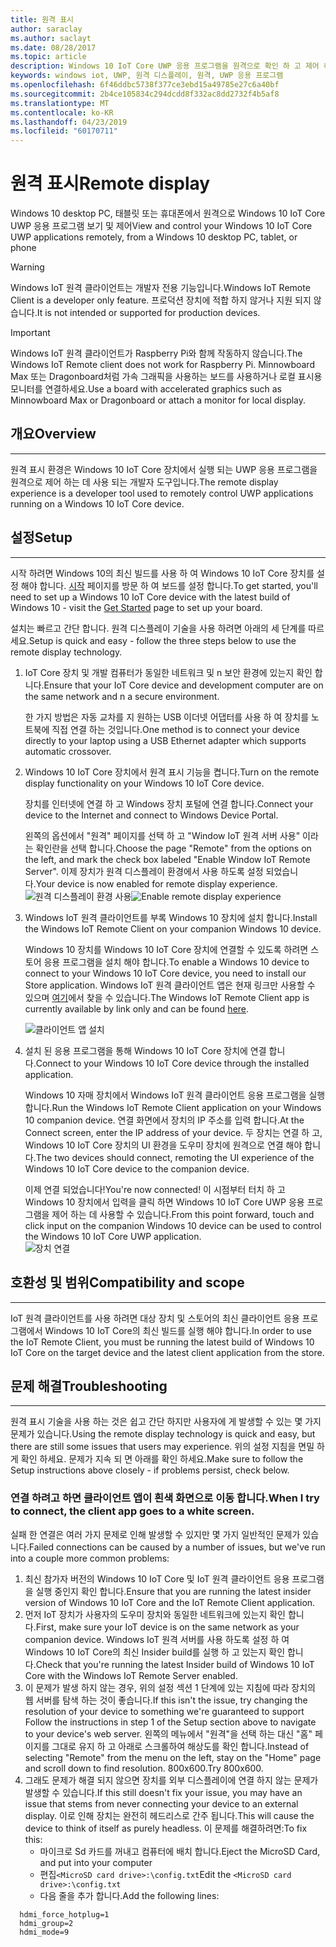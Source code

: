 ```yaml
---
title: 원격 표시
author: saraclay
ms.author: saclayt
ms.date: 08/28/2017
ms.topic: article
description: Windows 10 IoT Core UWP 응용 프로그램을 원격으로 확인 하 고 제어 하는 방법을 알아봅니다.
keywords: windows iot, UWP, 원격 디스플레이, 원격, UWP 응용 프로그램
ms.openlocfilehash: 6f46ddbc5738f377ce3ebd15a49785e27c6a40bf
ms.sourcegitcommit: 2b4ce105834c294dcdd8f332ac8dd2732f4b5af8
ms.translationtype: MT
ms.contentlocale: ko-KR
ms.lasthandoff: 04/23/2019
ms.locfileid: "60170711"
---
```

# <a name="remote-display"></a><span data-ttu-id="1d107-104">원격 표시</span><span class="sxs-lookup"><span data-stu-id="1d107-104">Remote display</span></span>
<span data-ttu-id="1d107-105">Windows 10 desktop PC, 태블릿 또는 휴대폰에서 원격으로 Windows 10 IoT Core UWP 응용 프로그램 보기 및 제어</span><span class="sxs-lookup"><span data-stu-id="1d107-105">View and control your Windows 10 IoT Core UWP applications remotely, from a Windows 10 desktop PC, tablet, or phone</span></span>

> [!WARNING]
> <span data-ttu-id="1d107-106">Windows IoT 원격 클라이언트는 개발자 전용 기능입니다.</span><span class="sxs-lookup"><span data-stu-id="1d107-106">Windows IoT Remote Client is a developer only feature.</span></span> <span data-ttu-id="1d107-107">프로덕션 장치에 적합 하지 않거나 지원 되지 않습니다.</span><span class="sxs-lookup"><span data-stu-id="1d107-107">It is not intended or supported for production devices.</span></span>

> [!IMPORTANT]
> <span data-ttu-id="1d107-108">Windows IoT 원격 클라이언트가 Raspberry Pi와 함께 작동하지 않습니다.</span><span class="sxs-lookup"><span data-stu-id="1d107-108">The Windows IoT Remote client does not work for Raspberry Pi.</span></span> <span data-ttu-id="1d107-109">Minnowboard Max 또는 Dragonboard처럼 가속 그래픽을 사용하는 보드를 사용하거나 로컬 표시용 모니터를 연결하세요.</span><span class="sxs-lookup"><span data-stu-id="1d107-109">Use a board with accelerated graphics such as Minnowboard Max or Dragonboard or attach a monitor for local display.</span></span>

## <a name="overview"></a><span data-ttu-id="1d107-110">개요</span><span class="sxs-lookup"><span data-stu-id="1d107-110">Overview</span></span>
___
<span data-ttu-id="1d107-111">원격 표시 환경은 Windows 10 IoT Core 장치에서 실행 되는 UWP 응용 프로그램을 원격으로 제어 하는 데 사용 되는 개발자 도구입니다.</span><span class="sxs-lookup"><span data-stu-id="1d107-111">The remote display experience is a developer tool used to remotely control UWP applications running on a Windows 10 IoT Core device.</span></span>   

## <a name="setup"></a><span data-ttu-id="1d107-112">설정</span><span class="sxs-lookup"><span data-stu-id="1d107-112">Setup</span></span>
___
<span data-ttu-id="1d107-113">시작 하려면 Windows 10의 최신 빌드를 사용 하 여 Windows 10 IoT Core 장치를 설정 해야 합니다. [시작](https://developer.microsoft.com/en-us/windows/iot/getstarted) 페이지를 방문 하 여 보드를 설정 합니다.</span><span class="sxs-lookup"><span data-stu-id="1d107-113">To get started, you'll need to set up a Windows 10 IoT Core device with the latest build of Windows 10 - visit the [Get Started](https://developer.microsoft.com/en-us/windows/iot/getstarted) page to set up your board.</span></span>

<span data-ttu-id="1d107-114">설치는 빠르고 간단 합니다. 원격 디스플레이 기술을 사용 하려면 아래의 세 단계를 따르세요.</span><span class="sxs-lookup"><span data-stu-id="1d107-114">Setup is quick and easy - follow the three steps below to use the remote display technology.</span></span>

1. <span data-ttu-id="1d107-115">IoT Core 장치 및 개발 컴퓨터가 동일한 네트워크 및 n 보안 환경에 있는지 확인 합니다.</span><span class="sxs-lookup"><span data-stu-id="1d107-115">Ensure that your IoT Core device and development computer are on the same network and n a secure environment.</span></span>

    <span data-ttu-id="1d107-116">한 가지 방법은 자동 교차를 지 원하는 USB 이더넷 어댑터를 사용 하 여 장치를 노트북에 직접 연결 하는 것입니다.</span><span class="sxs-lookup"><span data-stu-id="1d107-116">One method is to connect your device directly to your laptop using a USB Ethernet adapter which supports automatic crossover.</span></span>

1. <span data-ttu-id="1d107-117">Windows 10 IoT Core 장치에서 원격 표시 기능을 켭니다.</span><span class="sxs-lookup"><span data-stu-id="1d107-117">Turn on the remote display functionality on your Windows 10 IoT Core device.</span></span>
  
    <span data-ttu-id="1d107-118">장치를 인터넷에 연결 하 고 Windows 장치 포털에 연결 합니다.</span><span class="sxs-lookup"><span data-stu-id="1d107-118">Connect your device to the Internet and connect to Windows Device Portal.</span></span>
  
    <span data-ttu-id="1d107-119">왼쪽의 옵션에서 "원격" 페이지를 선택 하 고 "Window IoT 원격 서버 사용" 이라는 확인란을 선택 합니다.</span><span class="sxs-lookup"><span data-stu-id="1d107-119">Choose the page "Remote" from the options on the left, and mark the check box labeled "Enable Window IoT Remote Server".</span></span>  <span data-ttu-id="1d107-120">이제 장치가 원격 디스플레이 환경에서 사용 하도록 설정 되었습니다.</span><span class="sxs-lookup"><span data-stu-id="1d107-120">Your device is now enabled for remote display experience.</span></span>
    <span data-ttu-id="1d107-121">![원격 디스플레이 환경 사용](../media/RemoteDisplay/enable-remote.png)</span><span class="sxs-lookup"><span data-stu-id="1d107-121">![Enable remote display experience](../media/RemoteDisplay/enable-remote.png)</span></span>

1. <span data-ttu-id="1d107-122">Windows IoT 원격 클라이언트를 부록 Windows 10 장치에 설치 합니다.</span><span class="sxs-lookup"><span data-stu-id="1d107-122">Install the Windows IoT Remote Client on your companion Windows 10 device.</span></span>
  
    <span data-ttu-id="1d107-123">Windows 10 장치를 Windows 10 IoT Core 장치에 연결할 수 있도록 하려면 스토어 응용 프로그램을 설치 해야 합니다.</span><span class="sxs-lookup"><span data-stu-id="1d107-123">To enable a Windows 10 device to connect to your Windows 10 IoT Core device, you need to install our Store application.</span></span>  <span data-ttu-id="1d107-124">Windows IoT 원격 클라이언트 앱은 현재 링크만 사용할 수 있으며 [여기](https://www.microsoft.com/en-us/store/apps/iot-remote-client/9nblggh5mnxz)에서 찾을 수 있습니다.</span><span class="sxs-lookup"><span data-stu-id="1d107-124">The Windows IoT Remote Client app is currently available by link only and can be found [here](https://www.microsoft.com/en-us/store/apps/iot-remote-client/9nblggh5mnxz).</span></span>
    
    ![클라이언트 앱 설치](../media/RemoteDisplay/store-app.png)


1. <span data-ttu-id="1d107-126">설치 된 응용 프로그램을 통해 Windows 10 IoT Core 장치에 연결 합니다.</span><span class="sxs-lookup"><span data-stu-id="1d107-126">Connect to your Windows 10 IoT Core device through the installed application.</span></span>
  
    <span data-ttu-id="1d107-127">Windows 10 자매 장치에서 Windows IoT 원격 클라이언트 응용 프로그램을 실행 합니다.</span><span class="sxs-lookup"><span data-stu-id="1d107-127">Run the Windows IoT Remote Client application on your Windows 10 companion device.</span></span>  <span data-ttu-id="1d107-128">연결 화면에서 장치의 IP 주소를 입력 합니다.</span><span class="sxs-lookup"><span data-stu-id="1d107-128">At the Connect screen, enter the IP address of your device.</span></span> <span data-ttu-id="1d107-129">두 장치는 연결 하 고, Windows 10 IoT Core 장치의 UI 환경을 도우미 장치에 원격으로 연결 해야 합니다.</span><span class="sxs-lookup"><span data-stu-id="1d107-129">The two devices should connect, remoting the UI experience of the Windows 10 IoT Core device to the companion device.</span></span>
    
    <span data-ttu-id="1d107-130">이제 연결 되었습니다!</span><span class="sxs-lookup"><span data-stu-id="1d107-130">You're now connected!</span></span> <span data-ttu-id="1d107-131">이 시점부터 터치 하 고 Windows 10 장치에서 입력을 클릭 하면 Windows 10 IoT Core UWP 응용 프로그램을 제어 하는 데 사용할 수 있습니다.</span><span class="sxs-lookup"><span data-stu-id="1d107-131">From this point forward, touch and click input on the companion Windows 10 device can be used to control the Windows 10 IoT Core UWP application.</span></span>  
    ![장치 연결](../media/RemoteDisplay/connect-device.png)
      

## <a name="compatibility-and-scope"></a><span data-ttu-id="1d107-133">호환성 및 범위</span><span class="sxs-lookup"><span data-stu-id="1d107-133">Compatibility and scope</span></span>
___
<span data-ttu-id="1d107-134">IoT 원격 클라이언트를 사용 하려면 대상 장치 및 스토어의 최신 클라이언트 응용 프로그램에서 Windows 10 IoT Core의 최신 빌드를 실행 해야 합니다.</span><span class="sxs-lookup"><span data-stu-id="1d107-134">In order to use the IoT Remote Client, you must be running the latest build of Windows 10 IoT Core on the target device and the latest client application from the store.</span></span> 
    
  
## <a name="troubleshooting"></a><span data-ttu-id="1d107-135">문제 해결</span><span class="sxs-lookup"><span data-stu-id="1d107-135">Troubleshooting</span></span>
___
<span data-ttu-id="1d107-136">원격 표시 기술을 사용 하는 것은 쉽고 간단 하지만 사용자에 게 발생할 수 있는 몇 가지 문제가 있습니다.</span><span class="sxs-lookup"><span data-stu-id="1d107-136">Using the remote display technology is quick and easy, but there are still some issues that users may experience.</span></span>  <span data-ttu-id="1d107-137">위의 설정 지침을 면밀 하 게 확인 하세요. 문제가 지속 되 면 아래를 확인 하세요.</span><span class="sxs-lookup"><span data-stu-id="1d107-137">Make sure to follow the Setup instructions above closely - if problems persist, check below.</span></span>

### <a name="when-i-try-to-connect-the-client-app-goes-to-a-white-screen"></a><span data-ttu-id="1d107-138">연결 하려고 하면 클라이언트 앱이 흰색 화면으로 이동 합니다.</span><span class="sxs-lookup"><span data-stu-id="1d107-138">When I try to connect, the client app goes to a white screen.</span></span>
<span data-ttu-id="1d107-139">실패 한 연결은 여러 가지 문제로 인해 발생할 수 있지만 몇 가지 일반적인 문제가 있습니다.</span><span class="sxs-lookup"><span data-stu-id="1d107-139">Failed connections can be caused by a number of issues, but we've run into a couple more common problems:</span></span>

1. <span data-ttu-id="1d107-140">최신 참가자 버전의 Windows 10 IoT Core 및 IoT 원격 클라이언트 응용 프로그램을 실행 중인지 확인 합니다.</span><span class="sxs-lookup"><span data-stu-id="1d107-140">Ensure that you are running the latest insider version of Windows 10 IoT Core and the IoT Remote Client application.</span></span>
1. <span data-ttu-id="1d107-141">먼저 IoT 장치가 사용자의 도우미 장치와 동일한 네트워크에 있는지 확인 합니다.</span><span class="sxs-lookup"><span data-stu-id="1d107-141">First, make sure your IoT device is on the same network as your companion device.</span></span>
    <span data-ttu-id="1d107-142">Windows IoT 원격 서버를 사용 하도록 설정 하 여 Windows 10 IoT Core의 최신 Insider build를 실행 하 고 있는지 확인 합니다.</span><span class="sxs-lookup"><span data-stu-id="1d107-142">Check that you're running the latest Insider build of Windows 10 IoT Core with the Windows IoT Remote Server enabled.</span></span>
1. <span data-ttu-id="1d107-143">이 문제가 발생 하지 않는 경우, 위의 설정 섹션 1 단계에 있는 지침에 따라 장치의 웹 서버를 탐색 하는 것이 좋습니다.</span><span class="sxs-lookup"><span data-stu-id="1d107-143">If this isn't the issue, try changing the resolution of your device to something we're guaranteed to support Follow the instructions in step 1 of the Setup section above to navigate to your device's web server.</span></span>  <span data-ttu-id="1d107-144">왼쪽의 메뉴에서 "원격"을 선택 하는 대신 "홈" 페이지를 그대로 유지 하 고 아래로 스크롤하여 해상도를 확인 합니다.</span><span class="sxs-lookup"><span data-stu-id="1d107-144">Instead of selecting "Remote" from the menu on the left, stay on the "Home" page and scroll down to find resolution.</span></span>  <span data-ttu-id="1d107-145">800x600.</span><span class="sxs-lookup"><span data-stu-id="1d107-145">Try 800x600.</span></span>
1. <span data-ttu-id="1d107-146">그래도 문제가 해결 되지 않으면 장치를 외부 디스플레이에 연결 하지 않는 문제가 발생할 수 있습니다.</span><span class="sxs-lookup"><span data-stu-id="1d107-146">If this still doesn't fix your issue, you may have an issue that stems from never connecting your device to an external display.</span></span>
    <span data-ttu-id="1d107-147">이로 인해 장치는 완전히 헤드리스로 간주 됩니다.</span><span class="sxs-lookup"><span data-stu-id="1d107-147">This will cause the device to think of itself as purely headless.</span></span>  <span data-ttu-id="1d107-148">이 문제를 해결하려면:</span><span class="sxs-lookup"><span data-stu-id="1d107-148">To fix this:</span></span>
    * <span data-ttu-id="1d107-149">마이크로 Sd 카드를 꺼내고 컴퓨터에 배치 합니다.</span><span class="sxs-lookup"><span data-stu-id="1d107-149">Eject the MicroSD Card, and put into your computer</span></span>
    * <span data-ttu-id="1d107-150">편집`<MicroSD card drive>:\config.txt`</span><span class="sxs-lookup"><span data-stu-id="1d107-150">Edit the `<MicroSD card drive>:\config.txt`</span></span>
    * <span data-ttu-id="1d107-151">다음 줄을 추가 합니다.</span><span class="sxs-lookup"><span data-stu-id="1d107-151">Add the following lines:</span></span>
 
```
  hdmi_force_hotplug=1
  hdmi_group=2
  hdmi_mode=9
```
